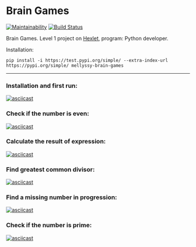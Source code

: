 # Brain Games

[![Maintainability](https://api.codeclimate.com/v1/badges/6c8a2158f9ef1a05e2ba/maintainability)](https://codeclimate.com/github/mellyssy/python-project-lvl1/maintainability) [![Build Status](https://travis-ci.org/mellyssy/python-project-lvl1.svg?branch=master)](https://travis-ci.org/mellyssy/python-project-lvl1)

Brain Games. Level 1 project on [Hexlet](https://ru.hexlet.io/professions/python/projects/49), program: Python developer. 

Installation:

`pip install -i https://test.pypi.org/simple/ --extra-index-url https://pypi.org/simple/ mellyssy-brain-games`

---

### Installation and first run:

[![asciicast](https://asciinema.org/a/pu9Cwe9ao98ewkf9ljoOQhFCz.svg)](https://asciinema.org/a/pu9Cwe9ao98ewkf9ljoOQhFCz)

### Check if the number is even:

[![asciicast](https://asciinema.org/a/kulntvaHPO2i9Z1FmZQAMONlw.svg)](https://asciinema.org/a/kulntvaHPO2i9Z1FmZQAMONlw)

### Calculate the result of expression:

[![asciicast](https://asciinema.org/a/kAZULrzrc4y0ID5elsS4sje5I.svg)](https://asciinema.org/a/kAZULrzrc4y0ID5elsS4sje5I)

### Find greatest common divisor:

[![asciicast](https://asciinema.org/a/01ew7mC07jJkdPR9FqC5704df.svg)](https://asciinema.org/a/01ew7mC07jJkdPR9FqC5704df)

### Find a missing number in progression:

[![asciicast](https://asciinema.org/a/2oSP5SQ1S6tJCtVVsfGmIPu9U.svg)](https://asciinema.org/a/2oSP5SQ1S6tJCtVVsfGmIPu9U)

### Check if the number is prime:

[![asciicast](https://asciinema.org/a/WsIJXrrOfmfaWGb3jI0P6Qdgn.svg)](https://asciinema.org/a/WsIJXrrOfmfaWGb3jI0P6Qdgn)